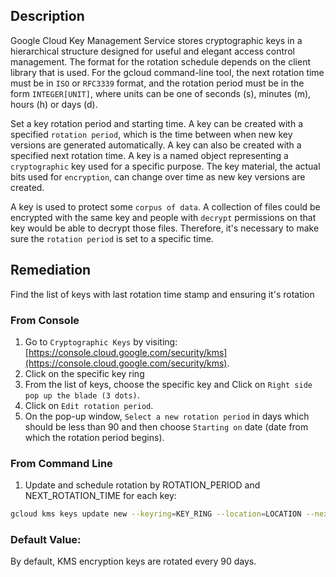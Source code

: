 ## Description

Google Cloud Key Management Service stores cryptographic keys in a hierarchical structure designed for useful and elegant access control management.
The format for the rotation schedule depends on the client library that is used. For the gcloud command-line tool, the next rotation time must be in `ISO` or `RFC3339` format, and the rotation period must be in the form `INTEGER[UNIT]`, where units can be one of seconds (s), minutes (m), hours (h) or days (d).

Set a key rotation period and starting time. A key can be created with a specified `rotation period`, which is the time between when new key versions are generated automatically. A key can also be created with a specified next rotation time. A key is a named object representing a `cryptographic` key used for a specific purpose. The key material, the actual bits used for `encryption`, can change over time as new key versions are created.

A key is used to protect some `corpus of data`. A collection of files could be encrypted with the same key and people with `decrypt` permissions on that key would be able to decrypt those files. Therefore, it's necessary to make sure the `rotation period` is set to a specific time.

## Remediation

Find the list of keys with last rotation time stamp and ensuring it's rotation

### From Console

1. Go to `Cryptographic Keys` by visiting:[https://console.cloud.google.com/security/kms](https://console.cloud.google.com/security/kms).
2. Click on the specific key ring
3. From the list of keys, choose the specific key and Click on `Right side pop up the blade (3 dots)`.
4. Click on `Edit rotation period`.
5. On the pop-up window, `Select a new rotation period` in days which should be less than 90 and then choose `Starting on` date (date from which the rotation period begins).

### From Command Line

1. Update and schedule rotation by ROTATION_PERIOD and NEXT_ROTATION_TIME for each key:
  ```bash
  gcloud kms keys update new --keyring=KEY_RING --location=LOCATION --nextrotation-time=NEXT_ROTATION_TIME --rotation-period=ROTATION_PERIOD
  ```

### Default Value:

By default, KMS encryption keys are rotated every 90 days.
